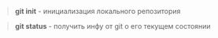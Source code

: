 > **git init** - инициализация локального репозитория

> **git status** - получить инфу от git о его текущем состоянии
